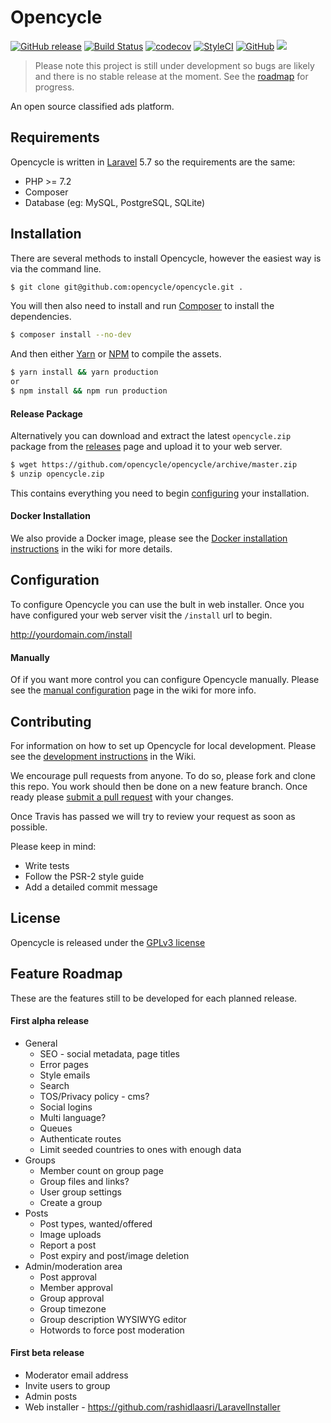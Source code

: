 # Opencycle

[![GitHub release](https://img.shields.io/github/release/opencycle/opencycle.svg)](https://github.com/opencycle/opencycle/releases)
 [![Build Status](https://travis-ci.com/opencycle/opencycle.svg?branch=master)](https://travis-ci.com/opencycle/opencycle) [![codecov](https://codecov.io/gh/opencycle/opencycle/branch/master/graph/badge.svg)](https://codecov.io/gh/opencycle/opencycle) [![StyleCI](https://github.styleci.io/repos/146082121/shield?branch=master)](https://github.styleci.io/repos/146082121)
[![GitHub](https://img.shields.io/github/license/opencycle/opencycle.svg)](https://github.com/opencycle/opencycle/blob/master/LICENSE)
[![](https://images.microbadger.com/badges/image/opencycle/opencycle.svg)](https://hub.docker.com/r/opencycle/opencycle/)

> Please note this project is still under development so bugs are likely and there is no stable release at the moment. See the [roadmap](#feature-roadmap) for progress.

An open source classified ads platform.

## Requirements

Opencycle is written in [Laravel](https://laravel.com/docs/5.7/installation#server-requirements) 5.7 so the requirements are the same:

* PHP >= 7.2
* Composer
* Database (eg: MySQL, PostgreSQL, SQLite)

## Installation

There are several methods to install Opencycle, however the easiest way is via the command line.

```bash
$ git clone git@github.com:opencycle/opencycle.git .
```

You will then also need to install and run [Composer](https://getcomposer.org/) to install the dependencies.

```bash
$ composer install --no-dev
```

And then either [Yarn](https://yarnpkg.com/lang/en/) or [NPM](https://www.npmjs.com/get-npm) to compile the assets.

```bash
$ yarn install && yarn production
or
$ npm install && npm run production
```

#### Release Package

Alternatively you can download and extract the latest `opencycle.zip` package
from the [releases](https://github.com/opencycle/opencycle/releases) page and upload it to your web server.

```bash
$ wget https://github.com/opencycle/opencycle/archive/master.zip
$ unzip opencycle.zip
```

This contains everything you need to begin [configuring](#configuration) your installation.

#### Docker Installation

We also provide a Docker image,
please see the [Docker installation instructions](https://github.com/opencycle/opencycle/wiki/Docker) in the wiki for more details.

## Configuration

To configure Opencycle you can use the bult in web installer. Once you have configured your web server visit the `/install` url to begin.

http://yourdomain.com/install

#### Manually

Of if you want more control you can configure Opencycle manually.
Please see the [manual configuration](https://github.com/opencycle/opencycle/wiki/Configuration) page in the wiki for more info.

## Contributing

For information on how to set up Opencycle for local development.
Please see the [development instructions](https://github.com/opencycle/opencycle/wiki/Development) in the Wiki.

We encourage pull requests from anyone. To do so, please fork and clone this repo.
You work should then be done on a new feature branch. Once ready please
[submit a pull request](https://github.com/opencycle/opencycle/compare/)
with your changes.

Once Travis has passed we will try to review your request as soon as possible.

Please keep in mind:

* Write tests
* Follow the PSR-2 style guide
* Add a detailed commit message

## License

Opencycle is released under the [GPLv3 license](LICENSE)

## Feature Roadmap

These are the features still to be developed for each planned release.

#### First alpha release

* General
  * SEO - social metadata, page titles
  * Error pages
  * Style emails
  * Search
  * TOS/Privacy policy - cms?
  * Social logins
  * Multi language?
  * Queues
  * Authenticate routes
  * Limit seeded countries to ones with enough data
* Groups
  * Member count on group page
  * Group files and links?
  * User group settings
  * Create a group
* Posts
  * Post types, wanted/offered
  * Image uploads
  * Report a post
  * Post expiry and post/image deletion
* Admin/moderation area
  * Post approval
  * Member approval
  * Group approval
  * Group timezone
  * Group description WYSIWYG editor
  * Hotwords to force post moderation

#### First beta release

* Moderator email address
* Invite users to group
* Admin posts
* Web installer - https://github.com/rashidlaasri/LaravelInstaller
